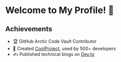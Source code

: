# Welcome to My Profile! 👋

## Achievements

- 🏆 GitHub Arctic Code Vault Contributor
- 🚀 Created [CoolProject](https://github.com/yourusername/coolproject), used by 500+ developers
- ✍️ Published technical blogs on [Dev.to](https://dev.to/yourusername)
